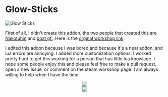 # Glow-Sticks

![Glow Sticks](https://media.discordapp.net/attachments/805660223020072973/1102448440467783750/Glow_Sticks.png)

First of all, I didn't create this addon, the two people that created this are [Nakotuhin](https://steamcommunity.com/profiles/76561198000792947) and [boat gf.](https://steamcommunity.com/profiles/76561198008697129). Here is the [orginal workshop link](https://steamcommunity.com/sharedfiles/filedetails/?id=121438260).

I edited this addon because I was bored and because it's a neat addon, and lua errors are annoying. I added more customization options. I worked pretty hard to get this working for a person that has little lua knowlage. I hope some people enjoy this and please feel free to make a pull request, open a new issue, or comment on the steam workshop page. I am always willing to help when I have the time.

<p align="center">
  <img src="https://media.discordapp.net/attachments/805660223020072973/1102451911552159744/Text_layer_1.png">
  <br>
  <img src="https://media.discordapp.net/attachments/805660223020072973/1102455276856164402/Screenshot_2023-04-30_213122.png">
</p>
